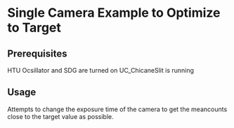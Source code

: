 # Single Camera Example to Optimize to Target

## Prerequisites

HTU Ocsillator and SDG are turned on
UC_ChicaneSlit is running

## Usage

Attempts to change the exposure time of the camera to get the meancounts close to the target value as possible.